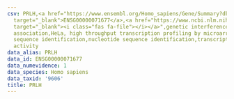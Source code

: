 ```yaml
---
csv: PRLH,<a href="https://www.ensembl.org/Homo_sapiens/Gene/Summary?db=core;g=ENSG00000071677"
  target="_blank">ENSG00000071677</a>,<a href="https://www.ncbi.nlm.nih.gov/pubmed/17216044"
  target="_blank"><i class="fas fa-file"></i></a>",genetic interference,functional
  association,HeLa, high throughput transcription profiling by microarray,nucleotide
  sequence identification,nucleotide sequence identification,transcriptional regulation,up-regulates
  activity
data_alias: PRLH
data_id: ENSG00000071677
data_numevidence: 1
data_species: Homo sapiens
data_taxid: '9606'
title: PRLH
---
```

